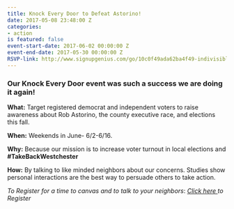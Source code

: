 ```yaml
---
title: Knock Every Door to Defeat Astorino!
date: 2017-05-08 23:48:00 Z
categories:
- action
is featured: false
event-start-date: 2017-06-02 00:00:00 Z
event-end-date: 2017-05-30 00:00:00 Z
RSVP-link: http://www.signupgenius.com/go/10c0f49ada62ba4f49-indivisible
---
```


### Our Knock Every Door event was such a success we are doin**g it again!**

**What:** Target registered democrat and independent voters to raise awareness about Rob Astorino, the county executive race, and elections this fall.

**When:** Weekends in June- 6/2-6/16.

**Why:** Because our mission is to increase voter turnout in local elections and **#TakeBackWestchester**

**How:** By talking to like minded neighbors about our concerns. Studies show personal interactions are the best way to persuade others to take action.

*To Register for a time to canvas and to talk to your neighbors*: *[Click here ](http://www.signupgenius.com/go/10c0f49ada62ba4f49-indivisible)to Register*